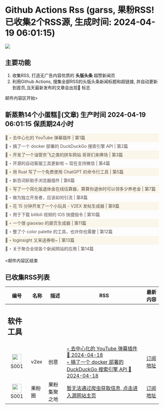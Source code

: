 # Github Actions Rss (garss, 果粉RSS! 已收集2个RSS源, 生成时间: 2024-04-19 06:01:15)

![](https://cdn.jsdelivr.net/gh/xinkeji/garss/_media/ga-rss.png)



## 主要功能
1. 收集RSS, 打造无广告内容优质的 **头版头条** 超赞新闻页
2. 利用Github Actions, 搜集全部RSS的头版头条新闻标题和超链接, 并自动更新到首页,当天最新发布的文章会出现🌈 标志

邮件内容区开始>
<h2>新蒸熟14个小蛋糕🍰(文章) 生产时间 2024-04-19 06:01:15 保质期24小时</h2>

<div style='line-height:3;background-color:#FAF6EA;' ><a href='https://www.v2ex.com/t/1033767#reply1' style="line-height:2;text-decoration:none;display:block;color:#584D49;">🌈 ‣ 去中心化的 YouTube 弹幕插件 | 第1篇</a></div><div style='line-height:3;' ><a href='https://www.v2ex.com/t/1033771#reply0' style="line-height:2;text-decoration:none;display:block;color:#584D49;">🌈 ‣ 搞了一个 docker 部署的 DuckDuckGo 搜索引擎 API | 第2篇</a></div><div style='line-height:3;background-color:#FAF6EA;' ><a href='https://www.v2ex.com/t/1033697#reply4' style="line-height:2;text-decoration:none;display:block;color:#584D49;">🌈 ‣ 开发了一个油管奈飞之类的拼车网站 哥哥们来捧场 | 第3篇</a></div><div style='line-height:3;' ><a href='https://www.v2ex.com/t/1033754#reply0' style="line-height:2;text-decoration:none;display:block;color:#584D49;">🌈 ‣ 开源的自动客服工具更新啦 ~ 现在支持微信 | 第4篇</a></div><div style='line-height:3;background-color:#FAF6EA;' ><a href='https://www.v2ex.com/t/1033713#reply2' style="line-height:2;text-decoration:none;display:block;color:#584D49;">🌈 ‣ 用 Rust 写了一个免费使用 ChatGPT 的命令行工具 | 第5篇</a></div><div style='line-height:3;' ><a href='https://www.v2ex.com/t/1033747#reply0' style="line-height:2;text-decoration:none;display:block;color:#584D49;">🌈 ‣ 新百词斩助手浏览器插件 | 第6篇</a></div><div style='line-height:3;background-color:#FAF6EA;' ><a href='https://www.v2ex.com/t/1033528#reply28' style="line-height:2;text-decoration:none;display:block;color:#584D49;">🌈 ‣ 写了一个简化版退休金在线估算器，算算你退休时可以领多少养老金 | 第7篇</a></div><div style='line-height:3;' ><a href='https://www.v2ex.com/t/1033735#reply1' style="line-height:2;text-decoration:none;display:block;color:#584D49;">🌈 ‣ 做为独立开发者，应该如何引流 | 第8篇</a></div><div style='line-height:3;background-color:#FAF6EA;' ><a href='https://www.v2ex.com/t/1033501#reply16' style="line-height:2;text-decoration:none;display:block;color:#584D49;">🌈 ‣ 花 15 分钟开发了一个小玩具 - V2EX 发帖生成器 | 第9篇</a></div><div style='line-height:3;' ><a href='https://www.v2ex.com/t/1033619#reply10' style="line-height:2;text-decoration:none;display:block;color:#584D49;">🌈 ‣ 用于下载 bilibili 视频的 IOS 快捷指令 | 第10篇</a></div><div style='line-height:3;background-color:#FAF6EA;' ><a href='https://www.v2ex.com/t/1033585#reply11' style="line-height:2;text-decoration:none;display:block;color:#584D49;">🌈 ‣ 一个很 giaoxiao 的扉页生成器 | 第11篇</a></div><div style='line-height:3;' ><a href='https://www.v2ex.com/t/1033731#reply0' style="line-height:2;text-decoration:none;display:block;color:#584D49;">🌈 ‣ 整了个 color palette 的工具，也许你也需要 | 第12篇</a></div><div style='line-height:3;background-color:#FAF6EA;' ><a href='https://www.v2ex.com/t/1033616#reply0' style="line-height:2;text-decoration:none;display:block;color:#584D49;">🌈 ‣ loginsight 又来送券啦~ | 第13篇</a></div><div style='line-height:3;' ><a href='https://www.v2ex.com/t/1033507#reply1' style="line-height:2;text-decoration:none;display:block;color:#584D49;">🌈 ‣ 关于聚合全球各个新闻网站的应用 | 第14篇</a></div>

<邮件内容区结束

## 已收集RSS列表

| 编号 | 名称 | 描述 | RSS | 最新内容 |
| --- | --- | --- | --- | --- |
| <h2 id="软件工具">软件工具</h2> |  |   |  |  |
| <div id="S001" style="text-align: center;"><img src="https://cdn.jsdelivr.net/gh/zhaoolee/garss/_media/favicon/S001.png" width="30px" style="width:30px;height: auto;"/><br><span>S001</span></div> | v2ex | 创意 | [‣ 去中心化的 YouTube 弹幕插件 🌈 2024-04-18](https://www.v2ex.com/t/1033767#reply1)<br/>[‣ 搞了一个 docker 部署的 DuckDuckGo 搜索引擎 API 🌈 2024-04-18](https://www.v2ex.com/t/1033771#reply0) | [订阅地址](https://www.v2ex.com/feed/tab/creative.xml) |
| <div id="S001" style="text-align: center;"><img src="https://cdn.jsdelivr.net/gh/zhaoolee/garss/_media/favicon/S001.png" width="30px" style="width:30px;height: auto;"/><br><span>S001</span></div> | 果粉圈 | 果粉集聚之地 | [暂无法通过爬虫获取信息, 点击进入源网站主页](https://g0f.cn) | [订阅地址](https://g0f.cn/rss.xml) |



